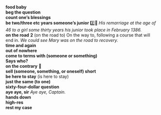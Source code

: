 __food baby__  
__beg the question__  
__count one’s blessings__  
__be two/three etc years someone’s junior__ :two::hammer: _His remarriage at the age of 46 to a girl some thirty years his junior took place in February 1386._  
__on the road__ __2__ (on the road to) On the way to, following a course that will end in. _We could see Mary was on the road to recovery._  
__time and again__  
__out of nowhere__  
__come to terms with (someone or something)__  
__Says who?__  
__on the contrary__ :dart:  
__sell (someone, something, or oneself) short__  
__be here to stay__ (is here to stay)  
__just the same (to one)__  
__sixty-four-dollar question__  
__aye aye, sir__ _Aye aye, Captain._  
__hands down__  
__high-res__  
__rest my case__  
